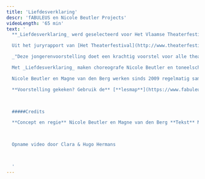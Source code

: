```yaml
---
title: 'Liefdesverklaring'
descr: 'fABULEUS en Nicole Beutler Projects'
videoLength: '65 min'
text: '
  **_Liefdesverklaring_ werd geselecteerd voor Het Vlaamse Theaterfestival 2015. Bovendien wordt de voorstelling ook getoond op het Nederlandse Theaterfestival.**

  Uit het juryrapport van [Het Theaterfestival](http://www.theaterfestival.be/2015/jury):

  _"Deze jongerenvoorstelling doet een krachtig voorstel voor alle theater, te beginnen met haar opgeslagen wimpers en haar welgemeende glimlach naar de zaal. Een zeldzaam mooie ode aan de magie tussen scène en publiek. Een visitekaartje voor het theater."_

  Met _Liefdesverklaring_ maken choreografe Nicole Beutler en toneelschrijfster Magne van den Berg een schaduwversie van het ophefmakende _Publikumsbeschimpfung_ van Peter Handke uit 1966, dat de toenmalige theaterwetten van tafel veegde. _Liefdesverklaring_ keert de tekst om tot een verleidelijke en verwarrende lofzang aan het theater en het publiek; uitgesproken, gedanst en gebeatboxt door zes jonge spelers en voortgestuwd door de onweerstaanbare elektronische beats van DJ/componist Gary Shepherd.

  Nicole Beutler en Magne van den Berg werken sinds 2009 regelmatig samen, o.a. voor _1: SONGS_ (2009) en de jongerenvoorstelling _PIECE_ (2011). Hun werk valt niet in een vakje te stoppen. Is het dans? Is het theater? Een uit de hand gelopen popconcert? Vast staat dat het telkens zinderende belevenissen zijn.

  **Voorstelling gekeken? Gebruik de** [**lesmap**](https://www.fabuleus.be/assets/originals/1Vn0THKZ5gJzhp51W1Dh9q_LQYLfoi8qB.pdf) **voor nog meer plezier.**

  ‍

  #####Credits

  **Concept en regie** Nicole Beutler en Magne van den Berg **Tekst** Magne van den Berg, naar _Publikumsbeschimpfung_ van Peter Handke **Performers** Allen Assi, Bastien Bodarwé, Siska Bouwen, Laetitia Janssens, Stephanie Peeters en Jonas Vermeulen **Dramaturgie** Peter Anthonissen **Muziek** Gary Shepherd **Gebaren** Justa ter Haar **Toneelbeeld** Timme Afschrift **Kostuums** Dorine Van Autreve **Repetitor** Katja Pire **Productie** _f_ABULEUS en NBprojects **Coproductie** TAKT Dommelhof en KU\[N\]ST Leuven vzw in het kader van het stadsproject “Vesalius kruipt onder je huid”

  ‍

  Opname video door Clara & Hugo Hermans

  ‍

  ‍'
---
```

